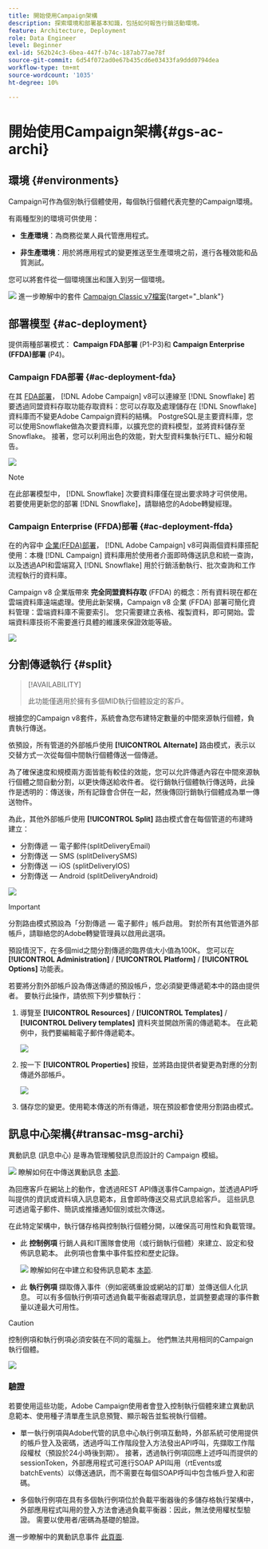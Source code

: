 ```yaml
---
title: 開始使用Campaign架構
description: 探索環境和部署基本知識，包括如何報告行銷活動環境。
feature: Architecture, Deployment
role: Data Engineer
level: Beginner
exl-id: 562b24c3-6bea-447f-b74c-187ab77ae78f
source-git-commit: 6d54f072ad0e67b435cd6e03433fa9ddd0794dea
workflow-type: tm+mt
source-wordcount: '1035'
ht-degree: 10%

---
```


# 開始使用Campaign架構{#gs-ac-archi}

## 環境 {#environments}

Campaign可作為個別執行個體使用，每個執行個體代表完整的Campaign環境。

有兩種型別的環境可供使用：

* **生產環境**：為商務從業人員代管應用程式。

* **非生產環境**：用於將應用程式的變更推送至生產環境之前，進行各種效能和品質測試。

您可以將套件從一個環境匯出和匯入到另一個環境。

![](../assets/do-not-localize/book.png) 進一步瞭解中的套件 [Campaign Classic v7檔案](https://experienceleague.adobe.com/docs/campaign-classic/using/getting-started/administration-basics/working-with-data-packages.html){target="_blank"}

## 部署模型 {#ac-deployment}

提供兩種部署模式： **Campaign FDA部署** (P1-P3)和 **Campaign Enterprise (FFDA)部署** (P4)。

### Campaign FDA部署 {#ac-deployment-fda}

在其 [FDA部署](fda-deployment.md)， [!DNL Adobe Campaign] v8可以連線至 [!DNL Snowflake] 若要透過同盟資料存取功能存取資料：您可以存取及處理儲存在 [!DNL Snowflake] 資料庫而不變更Adobe Campaign資料的結構。 PostgreSQL是主要資料庫，您可以使用Snowflake做為次要資料庫，以擴充您的資料模型，並將資料儲存至Snowflake。 接著，您可以利用出色的效能，對大型資料集執行ETL、細分和報告。


![](assets/P1-P3-architecture)

>[!NOTE]
>
>在此部署模型中， [!DNL Snowflake] 次要資料庫僅在提出要求時才可供使用。 若要使用更新您的部署 [!DNL Snowflake]，請聯絡您的Adobe轉變經理。
>

### Campaign Enterprise (FFDA)部署 {#ac-deployment-ffda}

在的內容中 [企業(FFDA)部署](enterprise-deployment.md)， [!DNL Adobe Campaign] v8可與兩個資料庫搭配使用：本機 [!DNL Campaign] 資料庫用於使用者介面即時傳送訊息和統一查詢，以及透過API和雲端寫入 [!DNL Snowflake] 用於行銷活動執行、批次查詢和工作流程執行的資料庫。

Campaign v8 企業版帶來 **完全同盟資料存取** (FFDA) 的概念：所有資料現在都在雲端資料庫遠端處理。使用此新架構，Campaign v8 企業 (FFDA) 部署可簡化資料管理：雲端資料庫不需要索引。 您只需要建立表格、複製資料，即可開始。雲端資料庫技術不需要進行具體的維護來保證效能等級。

![](assets/P4-architecture.png)


## 分割傳遞執行 {#split}

>[!AVAILABILITY]
>
>此功能僅適用於擁有多個MID執行個體設定的客戶。

根據您的Campaign v8套件，系統會為您布建特定數量的中間來源執行個體，負責執行傳送。

依預設，所有管道的外部帳戶使用 **[!UICONTROL Alternate]** 路由模式，表示以交替方式一次從每個中間執行個體傳送一個傳遞。

為了確保速度和規模兩方面皆能有較佳的效能，您可以允許傳遞內容在中間來源執行個體之間自動分割，以更快傳送給收件者。 從行銷執行個體執行傳送時，此操作是透明的：傳送後，所有記錄會合併在一起，然後傳回行銷執行個體成為單一傳送物件。

為此，其他外部帳戶使用 **[!UICONTROL Split]** 路由模式會在每個管道的布建時建立：

* 分割傳遞 — 電子郵件(splitDeliveryEmail)
* 分割傳送 — SMS (splitDeliverySMS)
* 分割傳送 — iOS (splitDeliveryIOS)
* 分割傳送 — Android (splitDeliveryAndroid)

![](assets/splitted-delivery.png)

>[!IMPORTANT]
>
>分割路由模式預設為「分割傳遞 — 電子郵件」帳戶啟用。 對於所有其他管道外部帳戶，請聯絡您的Adobe轉變管理員以啟用此選項。
>
>預設情況下，在多個mid之間分割傳遞的臨界值大小值為100K。 您可以在 **[!UICONTROL Administration]** / **[!UICONTROL Platform]** / **[!UICONTROL Options]** 功能表。

若要將分割外部帳戶設為傳送傳遞的預設帳戶，您必須變更傳遞範本中的路由提供者。 要執行此操作，請依照下列步驟執行：

1. 導覽至 **[!UICONTROL Resources]** / **[!UICONTROL Templates]** / **[!UICONTROL Delivery templates]** 資料夾並開啟所需的傳遞範本。 在此範例中，我們要編輯電子郵件傳遞範本。

   ![](assets/split-default-list.png)

1. 按一下 **[!UICONTROL Properties]** 按鈕，並將路由提供者變更為對應的分割傳遞外部帳戶。

   ![](assets/split-default-delivery.png)

1. 儲存您的變更。使用範本傳送的所有傳遞，現在預設都會使用分割路由模式。

<!--In addition, you can select split external accounts as the default routing provider for all future delivery templates. To do this, change the value of the **[!UICONTROL xtkoption NmsBroadcast_DefaultProvider]** option to the name of the split account.

![](assets/split-default-options.png) -->

## 訊息中心架構{#transac-msg-archi}

異動訊息 (訊息中心) 是專為管理觸發訊息而設計的 Campaign 模組。

![](../assets/do-not-localize/glass.png) 瞭解如何在中傳送異動訊息 [本節](../send/transactional.md).

為回應客戶在網站上的動作，會透過REST API傳送事件Campaign，並透過API呼叫提供的資訊或資料填入訊息範本，且會即時傳送交易式訊息給客戶。 這些訊息可透過電子郵件、簡訊或推播通知個別或批次傳送。

在此特定架構中，執行儲存格與控制執行個體分開，以確保高可用性和負載管理。

* 此 **控制例項** 行銷人員和IT團隊會使用（或行銷執行個體）來建立、設定和發佈訊息範本。 此例項也會集中事件監控和歷史記錄。

  ![](../assets/do-not-localize/glass.png) 瞭解如何在中建立和發佈訊息範本 [本節](../send/transactional.md).

* 此 **執行例項** 擷取傳入事件（例如密碼重設或網站的訂單）並傳送個人化訊息。 可以有多個執行例項可透過負載平衡器處理訊息，並調整要處理的事件數量以達最大可用性。

>[!CAUTION]
>
>控制例項和執行例項必須安裝在不同的電腦上。 他們無法共用相同的Campaign執行個體。

![](assets/messagecenter_diagram.png)

### 驗證

若要使用這些功能，Adobe Campaign使用者會登入控制執行個體來建立異動訊息範本、使用種子清單產生訊息預覽、顯示報告並監視執行個體。

* 單一執行例項與Adobe代管的訊息中心執行例項互動時，外部系統可使用提供的帳戶登入及密碼，透過呼叫工作階段登入方法發出API呼叫，先擷取工作階段權杖（預設於24小時後到期）。
接著，透過執行例項回應上述呼叫而提供的sessionToken，外部應用程式可進行SOAP API叫用（rtEvents或batchEvents）以傳送通訊，而不需要在每個SOAP呼叫中包含帳戶登入和密碼。

* 多個執行例項在具有多個執行例項位於負載平衡器後的多儲存格執行架構中，外部應用程式叫用的登入方法會通過負載平衡器：因此，無法使用權杖型驗證。 需要以使用者/密碼為基礎的驗證。

進一步瞭解中的異動訊息事件 [此頁面](../send/event-processing.md).
